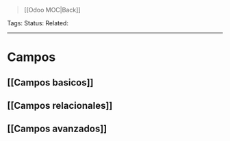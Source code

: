 > [[Odoo MOC|Back]]

Tags: 
Status: 
Related: 

___

# Campos

## [[Campos basicos]]
## [[Campos relacionales]]
## [[Campos avanzados]]

